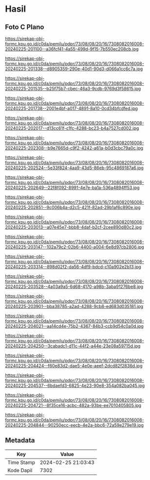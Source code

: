 # Hasil

## Foto C Plano

https://sirekap-obj-formc.kpu.go.id/c0da/pemilu/pdpr/73/08/08/20/16/7308082016008-20240225-201100--a36fcf41-4a55-499d-9f15-7b550ec208cb.jpg

https://sirekap-obj-formc.kpu.go.id/c0da/pemilu/pdpr/73/08/08/20/16/7308082016008-20240225-201338--d8905359-290e-40d1-90d3-d066a1cc6c7a.jpg

https://sirekap-obj-formc.kpu.go.id/c0da/pemilu/pdpr/73/08/08/20/16/7308082016008-20240225-201535--b25f75b7-cbec-46a3-9cdb-9769d3f58615.jpg

https://sirekap-obj-formc.kpu.go.id/c0da/pemilu/pdpr/73/08/08/20/16/7308082016008-20240225-201738--2001e4bf-a017-4891-8a10-0cd34bfcdfed.jpg

https://sirekap-obj-formc.kpu.go.id/c0da/pemilu/pdpr/73/08/08/20/16/7308082016008-20240225-202017--d13cc61f-c1fc-4288-bc23-b4a7527cd002.jpg

https://sirekap-obj-formc.kpu.go.id/c0da/pemilu/pdpr/73/08/08/20/16/7308082016008-20240225-202308--b9e7665d-c9f2-4242-a61a-b0d3cbc79a0c.jpg

https://sirekap-obj-formc.kpu.go.id/c0da/pemilu/pdpr/73/08/08/20/16/7308082016008-20240225-202524--5e33f824-4aa9-43d5-86eb-95c4869187a6.jpg

https://sirekap-obj-formc.kpu.go.id/c0da/pemilu/pdpr/73/08/08/20/16/7308082016008-20240225-202649--22f8f092-8991-4e7e-ba1a-536a4894ff53.jpg

https://sirekap-obj-formc.kpu.go.id/c0da/pemilu/pdpr/73/08/08/20/16/7308082016008-20240225-202851--9c006b4a-d2c5-421f-82ad-29b1af6c890e.jpg

https://sirekap-obj-formc.kpu.go.id/c0da/pemilu/pdpr/73/08/08/20/16/7308082016008-20240225-203013--a07e45e7-bbb8-4daf-b2cf-2cee890d80c2.jpg

https://sirekap-obj-formc.kpu.go.id/c0da/pemilu/pdpr/73/08/08/20/16/7308082016008-20240225-203147--102a79c2-02b6-4400-a004-6e8d97cb2806.jpg

https://sirekap-obj-formc.kpu.go.id/c0da/pemilu/pdpr/73/08/08/20/16/7308082016008-20240225-203314--898d02f2-da56-4df9-bdcd-c10a902e2b13.jpg

https://sirekap-obj-formc.kpu.go.id/c0da/pemilu/pdpr/73/08/08/20/16/7308082016008-20240225-203528--4a03a9a5-6d68-4170-a98b-3aba91276be8.jpg

https://sirekap-obj-formc.kpu.go.id/c0da/pemilu/pdpr/73/08/08/20/16/7308082016008-20240225-203901--bba38785-a2ad-4288-9cb8-ed683d035181.jpg

https://sirekap-obj-formc.kpu.go.id/c0da/pemilu/pdpr/73/08/08/20/16/7308082016008-20240225-204021--aa14cd4e-75b2-4367-84b3-ccb9d54c0a0d.jpg

https://sirekap-obj-formc.kpu.go.id/c0da/pemilu/pdpr/73/08/08/20/16/7308082016008-20240225-204250--3cabadc1-d11c-44f2-a44e-23e08a59715d.jpg

https://sirekap-obj-formc.kpu.go.id/c0da/pemilu/pdpr/73/08/08/20/16/7308082016008-20240225-204424--f60e83d2-dae5-4e0e-aeef-2dcd82f2836d.jpg

https://sirekap-obj-formc.kpu.go.id/c0da/pemilu/pdpr/73/08/08/20/16/7308082016008-20240225-204537--6bdaefd3-6825-4e23-90e8-354a082ba045.jpg

https://sirekap-obj-formc.kpu.go.id/c0da/pemilu/pdpr/73/08/08/20/16/7308082016008-20240225-204721--8f35ce16-acbc-482a-93be-ee7010405805.jpg

https://sirekap-obj-formc.kpu.go.id/c0da/pemilu/pdpr/73/08/08/20/16/7308082016008-20240225-204844--90250ecc-eecb-4e2a-bbc6-72a59e279e19.jpg


## Metadata

| Key        | Value               |
| ---------- | ------------------- |
| Time Stamp | 2024-02-25 21:03:43 |
| Kode Dapil | 7302                |



